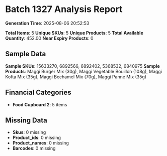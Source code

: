 # Batch 1327 Analysis Report

**Generation Time**: 2025-08-06 20:52:53

**Total Items**: 5
**Unique SKUs**: 5
**Unique Products**: 5
**Total Available Quantity**: 452.00
**Near Expiry Products**: 0

## Sample Data
**Sample SKUs**: 15633270, 6892566, 6892402, 5368532, 6840975
**Sample Products**: Maggi Burger Mix (30g), Maggi Vegetable Bouillon (108g), Maggi Kofta Mix (35g), Maggi Bechamel Mix (70g), Maggi Panne Mix (35g)

## Financial Categories
- **Food Cupboard 2**: 5 items

## Missing Data
- **Skus**: 0 missing
- **Product_ids**: 0 missing
- **Product_names**: 0 missing
- **Barcodes**: 0 missing
